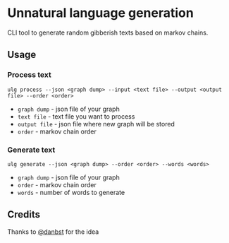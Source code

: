 # Unnatural language generation

CLI tool to generate random gibberish texts based on markov chains.

## Usage

### Process text

`ulg process --json <graph dump> --input <text file> --output <output file> --order <order>`

* `graph dump` - json file of your graph
* `text file` - text file you want to process
* `output file` - json file where new graph will be stored
* `order` - markov chain order

### Generate text

`ulg generate --json <graph dump> --order <order> --words <words>`

* `graph dump` - json file of your graph
* `order` - markov chain order
* `words` - number of words to generate

## Credits

Thanks to [@danbst](https://github.com/danbst) for the idea
